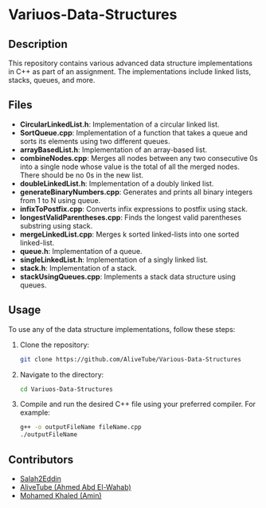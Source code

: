 # Variuos-Data-Structures

## Description

This repository contains various advanced data structure implementations in C++ as part of an assignment. The implementations include linked lists, stacks, queues, and more.

## Files

- **CircularLinkedList.h**: Implementation of a circular linked list.
- **SortQueue.cpp**: Implementation of a function that takes a queue and sorts its elements using two different queues.
- **arrayBasedList.h**: Implementation of an array-based list.
- **combineNodes.cpp**: Merges all nodes between any two consecutive 0s into a single node whose value is the total of all the merged nodes. There should be no 0s in the new list.
- **doubleLinkedList.h**: Implementation of a doubly linked list.
- **generateBinaryNumbers.cpp**: Generates and prints all binary integers from 1 to N using queue.
- **infixToPostfix.cpp**: Converts infix expressions to postfix using stack.
- **longestValidParentheses.cpp**: Finds the longest valid parentheses substring using stack.
- **mergeLinkedList.cpp**: Merges k sorted linked-lists into one sorted linked-list.
- **queue.h**: Implementation of a queue.
- **singleLinkedList.h**: Implementation of a singly linked list.
- **stack.h**: Implementation of a stack.
- **stackUsingQueues.cpp**: Implements a stack data structure using queues.

## Usage

To use any of the data structure implementations, follow these steps:

1. Clone the repository:
    ```sh
    git clone https://github.com/AliveTube/Various-Data-Structures
    ```
2. Navigate to the directory:
    ```sh
    cd Variuos-Data-Structures
    ```
3. Compile and run the desired C++ file using your preferred compiler. For example:
    ```sh
    g++ -o outputFileName fileName.cpp
    ./outputFileName
    ```

## Contributors

- [Salah2Eddin](https://github.com/Salah2Eddin)
- [AliveTube (Ahmed Abd El-Wahab)](https://github.com/AliveTube)
- [Mohamed Khaled (Amin)](https://github.com/emailam)
